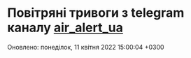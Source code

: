 # Повітряні тривоги з telegram каналу [air_alert_ua](https://t.me/air_alert_ua)

Оновлено:
понеділок, 11 квітня 2022 15:00:04 +0300
